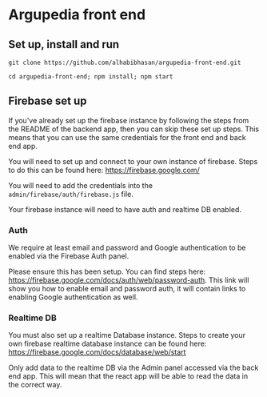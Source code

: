 # Argupedia front end

## Set up, install and run

`git clone https://github.com/alhabibhasan/argupedia-front-end.git`

`cd argupedia-front-end; npm install; npm start`

## Firebase set up

If you've already set up the firebase instance by following the steps from the README of the backend app, then you can skip these set up steps. This means that you can use the same credentials for the front end and back end app.

You will need to set up and connect to your own instance of firebase. Steps to do this can be found here: https://firebase.google.com/

You will need to add the credentials into the ```admin/firebase/auth/firebase.js``` file.

Your firebase instance will need to have auth and realtime DB enabled.

### Auth

We require at least email and password and Google authentication to be enabled via the Firebase Auth panel.

Please ensure this has been setup. You can find steps here: https://firebase.google.com/docs/auth/web/password-auth. This link will show you how to enable email and password auth, it will contain links to enabling Google authentication as well.

### Realtime DB

You must also set up a realtime Database instance. Steps to create your own firebase realtime database instance can be found here: https://firebase.google.com/docs/database/web/start

Only add data to the realtime DB via the Admin panel accessed via the back end app. This will mean that the react app will be able to read the data in the correct way.



